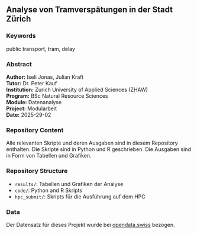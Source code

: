 ## Analyse von Tramverspätungen in der Stadt Zürich

### Keywords
public transport, tram, delay

### Abstract


**Author:**         Iseli Jonas, Julian Kraft<br>
**Tutor:**          Dr. Peter Kauf<br>
**Institution:**    Zurich University of Applied Sciences (ZHAW)<br>
**Program:**        BSc Natural Resource Sciences<br>
**Module:**         Datenanalyse<br>
**Project:**        Modularbeit<br>
**Date:**           2025-29-02

### Repository Content

Alle relevanten Skripte und deren Ausgaben sind in diesem Repository enthalten. Die Skripte sind in Python und R geschrieben. Die Ausgaben sind in Form von Tabellen und Grafiken.

### Repository Structure

- `results/`: Tabellen und Grafiken der Analyse
- `code/`: Python and R Skripts
- `hpc_submit/`: Skripts für die Ausführung auf dem HPC

### Data

Der Datensatz für dieses Projekt wurde bei [opendata.swiss](https://opendata.swiss/de/) bezogen.